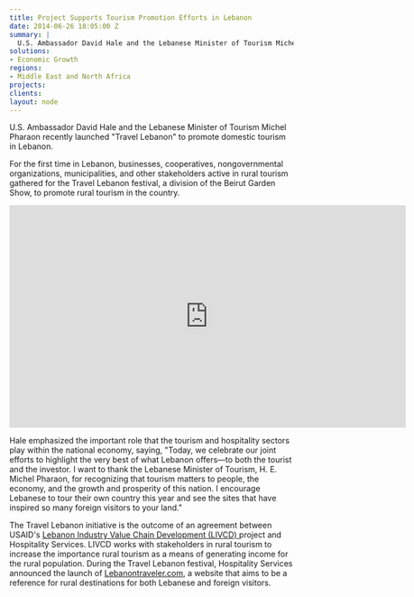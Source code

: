 ```yaml
---
title: Project Supports Tourism Promotion Efforts in Lebanon
date: 2014-06-26 18:05:00 Z
summary: |
  U.S. Ambassador David Hale and the Lebanese Minister of Tourism Michel Pharaon recently launched "Travel Lebanon" to promote domestic tourism in Lebanon.
solutions:
- Economic Growth
regions:
- Middle East and North Africa
projects:
clients:
layout: node
---
```

U.S. Ambassador David Hale and the Lebanese Minister of Tourism Michel Pharaon recently launched "Travel Lebanon" to promote domestic tourism in Lebanon.

For the first time in Lebanon, businesses, cooperatives, nongovernmental organizations, municipalities, and other stakeholders active in rural tourism gathered for the Travel Lebanon festival, a division of the Beirut Garden Show, to promote rural tourism in the country.

<iframe allowfullscreen="" frameborder="0" height="394" mozallowfullscreen="" msallowfullscreen="" oallowfullscreen="" src="https://www.flickr.com/photos/daiglobal/14509680181/in/set-72157645326048296/player/" webkitallowfullscreen="" width="703"></iframe>

Hale emphasized the important role that the tourism and hospitality sectors play within the national economy, saying, "Today, we celebrate our joint efforts to highlight the very best of what Lebanon offers—to both the tourist and the investor. I want to thank the Lebanese Minister of Tourism, H. E. Michel Pharaon, for recognizing that tourism matters to people, the economy, and the growth and prosperity of this nation. I encourage Lebanese to tour their own country this year and see the sites that have inspired so many foreign visitors to your land."

The Travel Lebanon initiative is the outcome of an agreement between USAID's [Lebanon Industry Value Chain Development (LIVCD) ][1]project and Hospitality Services. LIVCD works with stakeholders in rural tourism to increase the importance rural tourism as a means of generating income for the rural population.  During the Travel Lebanon festival, Hospitality Services announced the launch of [Lebanontraveler.com][2], a website that aims to be a reference for rural destinations for both Lebanese and foreign visitors.  

[1]: /our-work/projects/lebanon-industry-value-chain-development-livcd
[2]: http://www.lebanontraveler.com/en/magazine/Lebanon-Traveler-Home
